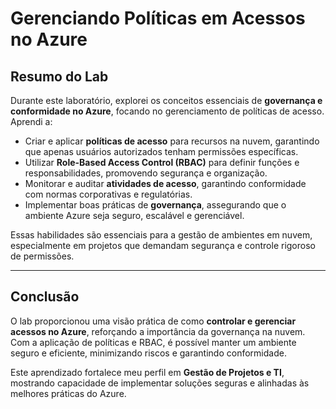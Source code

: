 # Gerenciando Políticas em Acessos no Azure

## Resumo do Lab

Durante este laboratório, explorei os conceitos essenciais de **governança e conformidade no Azure**, focando no gerenciamento de políticas de acesso. Aprendi a:

- Criar e aplicar **políticas de acesso** para recursos na nuvem, garantindo que apenas usuários autorizados tenham permissões específicas.  
- Utilizar **Role-Based Access Control (RBAC)** para definir funções e responsabilidades, promovendo segurança e organização.  
- Monitorar e auditar **atividades de acesso**, garantindo conformidade com normas corporativas e regulatórias.  
- Implementar boas práticas de **governança**, assegurando que o ambiente Azure seja seguro, escalável e gerenciável.  

Essas habilidades são essenciais para a gestão de ambientes em nuvem, especialmente em projetos que demandam segurança e controle rigoroso de permissões.

---

## Conclusão

O lab proporcionou uma visão prática de como **controlar e gerenciar acessos no Azure**, reforçando a importância da governança na nuvem. Com a aplicação de políticas e RBAC, é possível manter um ambiente seguro e eficiente, minimizando riscos e garantindo conformidade.  

Este aprendizado fortalece meu perfil em **Gestão de Projetos e TI**, mostrando capacidade de implementar soluções seguras e alinhadas às melhores práticas do Azure.
